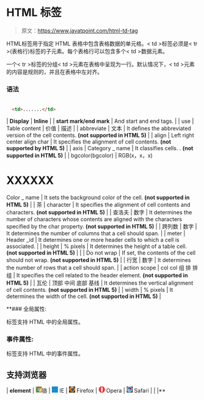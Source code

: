 # HTML 标签

> 原文：<https://www.javatpoint.com/html-td-tag>

HTML<TD>标签用于指定 HTML 表格中包含表格数据的单元格。< td >标签必须是< tr >(表格行)标签的子元素。每个表格行可以包含多个< td >数据元素。

一个< tr >标签的分组< td >元素在表格中呈现为一行。默认情况下，< td >元素的内容是规则的，并且在表格中左对齐。

### 语法

```html

  <td>.......</td>  

```

| **Display** | **Inline** |
| **start mark/end mark** | And start and end tags. |
| use | Table content | 价值 | 描述 |
| abbreviate | 文本 | It defines the abbreviated version of the cell contents. **(not supported in HTML 5)** |
| align | Left
right
center
align
char | It specifies the alignment of cell contents. **(not supported by HTML 5)** |
| axis | Category _ name | It classifies cells. . **(not supported in HTML 5)** |
| bgcolor(bgcolor) | RGB(x，x，x)
# XXXXXX
Color _ name | It sets the background color of the cell. **(not supported in HTML 5)** |
| 茶 | character | It specifies the alignment of cell contents and characters. **(not supported in HTML 5)** |
| 查洛夫 | 数字 | It determines the number of characters whose contents are aligned with the characters specified by the char property. **(not supported in HTML 5)** |
| 跨列数 | 数字 | It determines the number of columns that a cell should span. |
| meter | Header _id | It determines one or more header cells to which a cell is associated. |
| height | %
pixels | It determines the height of a table cell. **(not supported in HTML 5)** |
|  | Do not wrap | If set, the contents of the cell should not wrap. **(not supported in HTML 5)** |
| 行宽 | 数字 | It determines the number of rows that a cell should span. |
| action scope | col
col 组
排
排组 | It specifies the cell related to the header element. **(not supported in HTML 5)** |
| 瓦伦 | 顶部
中间
底部
基线 | It determines the vertical alignment of cell contents. **(not supported in HTML 5)** |
| width | %
pixels | It determines the width of the cell. **(not supported in HTML 5)** |

 **### 全局属性:

<TD>标签支持 HTML 中的全局属性。

### 事件属性:

<TD>标签支持 HTML 中的事件属性。

## 支持浏览器

| **element** | ![chrome browser](img/4fbdc93dc2016c5049ed108e7318df19.png)铬 | ![ie browser](img/83dd23df1fe8373fd5bf054b2c1dd88b.png) IE | ![firefox browser](img/4f001fff393888a8a807ed29b28145d1.png) Firefox | ![opera browser](img/6cad4a592cc69a052056a0577b4aac65.png) Opera | ![safari browser](img/a0f6a9711a92203c5dc5c127fe9c9fca.png) Safari |
|  |**